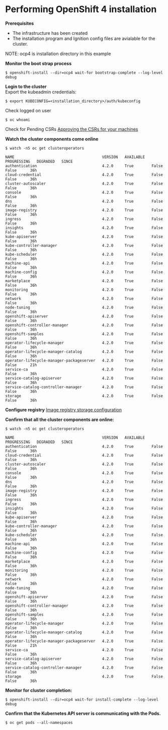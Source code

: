 # Performing OpenShift 4 installation

**Prerequisites**
* The infrastructure has been created
* The installation program and Ignition config files are avialable for the cluster. 

NOTE: ocp4 is installation directory in this example

**Monitor the boot strap process**  
```
$ openshift-install --dir=ocp4 wait-for bootstrap-complete --log-level debug
```

**Login to the cluster**  
Export the kubeadmin credentials:  
```
$ export KUBECONFIG=<installation_directory>/auth/kubeconfig 
```

Check logged on user  
```
$ oc whoami 
```

Check for Pending CSRs
[Approving the CSRs for your machines](https://docs.openshift.com/container-platform/4.2/installing/installing_bare_metal/installing-bare-metal.html?extIdCarryOver=true&sc_cid=701f2000001Css5AAC#installation-approve-csrs_installing-bare-metal)


**Watch the cluster components come online**
```
$ watch -n5 oc get clusteroperators

NAME                                       VERSION   AVAILABLE   PROGRESSING   DEGRADED   SINCE
authentication                             4.2.0     True        False         False	  36h
cloud-credential                           4.2.0     True        False         False	  36h
cluster-autoscaler                         4.2.0     True        False         False	  36h
console                                    4.2.0     True        False         False	  36h
dns                                        4.2.0     True        False         False	  36h
image-registry                             4.2.0     True        False         False	  36h
ingress                                    4.2.0     True        False         False	  36h
insights                                   4.2.0     True        False         False	  36h
kube-apiserver                             4.2.0     True        False         False	  36h
kube-controller-manager                    4.2.0     True        False         False	  36h
kube-scheduler                             4.2.0     True        False         False	  36h
machine-api                                4.2.0     True        False         False	  36h
machine-config                             4.2.0     True        False         False	  36h
marketplace                                4.2.0     True        False         False	  36h
monitoring                                 4.2.0     True        False         False	  36h
network                                    4.2.0     True        False         False	  36h
node-tuning                                4.2.0     True        False         False	  36h
openshift-apiserver                        4.2.0     True        False         False	  36h
openshift-controller-manager               4.2.0     True        False         False	  36h
openshift-samples                          4.2.0     True        False         False	  36h
operator-lifecycle-manager                 4.2.0     True        False         False	  36h
operator-lifecycle-manager-catalog         4.2.0     True        False         False	  36h
operator-lifecycle-manager-packageserver   4.2.0     True        False         False	  21h
service-ca                                 4.2.0     True        False         False	  36h
service-catalog-apiserver                  4.2.0     True        False         False	  36h
service-catalog-controller-manager         4.2.0     True        False         False	  36h
storage                                    4.2.0     True        False         False	  36h

```

**Configure registry** 
[Image registry storage configuration](https://docs.openshift.com/container-platform/4.2/installing/installing_bare_metal/installing-bare-metal.html?extIdCarryOver=true&sc_cid=701f2000001Css5AAC#installation-registry-storage-config_installing-bare-metal)

**Confirm that all the cluster components are online:**
```
$ watch -n5 oc get clusteroperators

NAME                                       VERSION   AVAILABLE   PROGRESSING   DEGRADED   SINCE
authentication                             4.2.0     True        False         False	  36h
cloud-credential                           4.2.0     True        False         False	  36h
cluster-autoscaler                         4.2.0     True        False         False	  36h
console                                    4.2.0     True        False         False	  36h
dns                                        4.2.0     True        False         False	  36h
image-registry                             4.2.0     True        False         False	  36h
ingress                                    4.2.0     True        False         False	  36h
insights                                   4.2.0     True        False         False	  36h
kube-apiserver                             4.2.0     True        False         False	  36h
kube-controller-manager                    4.2.0     True        False         False	  36h
kube-scheduler                             4.2.0     True        False         False	  36h
machine-api                                4.2.0     True        False         False	  36h
machine-config                             4.2.0     True        False         False	  36h
marketplace                                4.2.0     True        False         False	  36h
monitoring                                 4.2.0     True        False         False	  36h
network                                    4.2.0     True        False         False	  36h
node-tuning                                4.2.0     True        False         False	  36h
openshift-apiserver                        4.2.0     True        False         False	  36h
openshift-controller-manager               4.2.0     True        False         False	  36h
openshift-samples                          4.2.0     True        False         False	  36h
operator-lifecycle-manager                 4.2.0     True        False         False	  36h
operator-lifecycle-manager-catalog         4.2.0     True        False         False	  36h
operator-lifecycle-manager-packageserver   4.2.0     True        False         False	  21h
service-ca                                 4.2.0     True        False         False	  36h
service-catalog-apiserver                  4.2.0     True        False         False	  36h
service-catalog-controller-manager         4.2.0     True        False         False	  36h
storage                                    4.2.0     True        False         False	  36h

```

**Monitor for cluster completion:**
```
$ openshift-install --dir=ocp4 wait-for install-complete --log-level debug
```

**Confirm that the Kubernetes API server is communicating with the Pods.**
```
$ oc get pods --all-namespaces
```